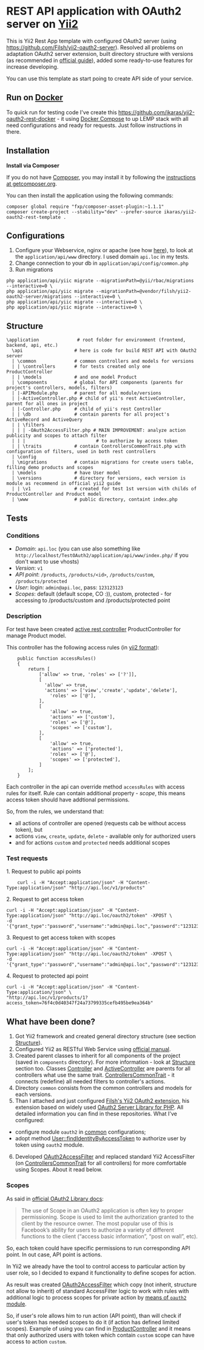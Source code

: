 # REST API application with OAuth2 server on [Yii2](https://github.com/yiisoft/yii2)

This is Yii2 Rest App template with configured OAuth2 server (using https://github.com/Filsh/yii2-oauth2-server). Resolved all problems on adaptation OAuth2 server extension, built directory structure with versions (as recommended in [official guide](http://www.yiiframework.com/doc-2.0/guide-rest-versioning.html)), added some ready-to-use features for increase developing. 

You can use this template as start poing to create API side of your service.

## Run on [Docker](https://docs.docker.com/)
To quick run for testing code I've create this https://github.com/ikaras/yii2-oauth2-rest-docker - it using [Docker Compose](https://docs.docker.com/compose/) to up LEMP stack with all need configurations and ready for requests. Just follow instructions in there.

## Installation

**Install via Composer**

If you do not have [Composer](http://getcomposer.org/), you may install it by following the
[instructions at getcomposer.org](https://getcomposer.org/doc/00-intro.md).

You can then install the application using the following commands:
```
composer global require "fxp/composer-asset-plugin:~1.1.1"
composer create-project --stability="dev" --prefer-source ikaras/yii2-oauth2-rest-template .
```

## Configurations

1. Configure your Webservice, nginx or apache (see how [here](http://www.yiiframework.com/doc-2.0/guide-start-installation.html#configuring-web-servers)), to look at the `application/api/www` directory. I used domain `api.loc` in my tests.
2. Change connection to your db in `application/api/config/common.php`
3. Run migrations
```
php application/api/yiic migrate --migrationPath=@yii/rbac/migrations --interactive=0 \
php application/api/yiic migrate --migrationPath=@vendor/filsh/yii2-oauth2-server/migrations --interactive=0 \
php application/api/yiic migrate --interactive=0 \
php application/api/yiic migrate --interactive=0 \
```

## Structure
```
\application              # root folder for environment (frontend, backend, api, etc.)
  \api                   # here is code for build REST API with OAuth2 server
  | \common              # common controllers and models for versions
  | | \controllers       # for tests created only one ProductController
  | | \models            # and one model Product
  | \components          # global for API components (parents for project's controllers, models, filters)
  | |-APIModule.php      # parent for all module/versions
  | |-ActiveController.php # child of yii's rest ActiveController, parent for all ones in project
  | |-Controller.php     # child of yii's rest Controller
  | | \db                # contain parents for all project's ActiveRecord and ActiveQuery
  | | \filters           
  | | | -OAuth2AccessFilter.php # MAIN IMPROVEMENT: analyze action publicity and scopes to attach filter
  | | |                          # to authorize by access token
  | | \traits            # contain ControllersCommonTrait.php with configuration of filters, used in both rest controllers
  | \config
  | \migrations          # contain migrations for create users table, filling demo products and scopes
  | \models              # have User model
  | \versions            # directory for versions, each version is module as recommend in official yii2 guide
  | | \v1                # created for test 1st version with childs of ProductController and Product model
  | \www                 # public directory, containt index.php
```  

## Tests
### Conditions

- _Domain_: `api.loc` (you can use also something like `http://localhost/TestOAuth2/application/api/www/index.php/` if you don't want to use vhosts)
- _Version_: `v1`
- _API point_: `/products`, `/products/<id>`, `/products/custom`, `/products/protected`
- _User_: login: `admin@api.loc`, pass: `123123123`
- _Scopes_: default (default scope, CO :)), custom, protected - for accessing to /products/custom and /products/protected point

### Description
For test have been created [active rest controller](http://www.yiiframework.com/doc-2.0/guide-rest-controllers.html) ProductController for manage Product model.

This controller has the following access rules (in [yii2 format](http://www.yiiframework.com/doc-2.0/guide-security-authorization.html)):
```
	public function accessRules()
	{
		return [
			['allow' => true, 'roles' => ['?']],
			[
			  'allow' => true, 
			  'actions' => ['view','create','update','delete'],
				'roles' => ['@'],
			],
			[
				'allow' => true,
				'actions' => ['custom'],
				'roles' => ['@'],
				'scopes' => ['custom'],
			],
			[
				'allow' => true,
				'actions' => ['protected'],
				'roles' => ['@'],
				'scopes' => ['protected'],
			]
		];
	}
```
Each controller in the api can override method `accessRules` with access rules for itself. Rule can contain additional property - _scope_, this means access token should have addtional permissions.

So, from the rules, we understand that:
* all actions of controller are opened (requests cab be without access token), but
* actions `view`, `create`, `update`, `delete` - available only for authorized users
* and for actions `custom` and `protected` needs additional scopes
 
### Test requests
1\. Request to public api points
```
    curl -i -H "Accept:application/json" -H "Content-Type:application/json" "http://api.loc/v1/products"
```

2\. Request to get access token
```
curl -i -H "Accept:application/json" -H "Content-Type:application/json" "http://api.loc/oauth2/token" -XPOST \
-d '{"grant_type":"password","username":"admin@api.loc","password":"123123123","client_id":"testclient","client_secret":"testpass"}'
```

3\. Request to get access token with scopes
```
curl -i -H "Accept:application/json" -H "Content-Type:application/json" "http://api.loc/oauth2/token" -XPOST \
-d '{"grant_type":"password","username":"admin@api.loc","password":"123123123","client_id":"testclient","client_secret":"testpass","scope":"custom"}'
```

4\. Request to protected api point 
```
curl -i -H "Accept:application/json" -H "Content-Type:application/json" \
"http://api.loc/v1/products/1?access_token=76f4c0d40347f24a73799335cefb495be9ea364b"
```

## What have been done? ##
1. Got Yii2 framework and created general directory structure (see section [Structure](https://github.com/ikaras/yii2-oauth2-rest-template#structure)).
2. Configured Yii2 as RESTful Web Service using [official manual](http://www.yiiframework.com/doc-2.0/guide-rest-quick-start.html).
3. Created parent classes to inherit for all components of the project (saved in `components` directory). For more information - look at [Structure](https://github.com/ikaras/yii2-oauth2-rest-template#structure) section too. Classes [Controller](https://github.com/ikaras/yii2-oauth2-rest-template/blob/master/application/api/components/Controller.php) and [ActiveController](https://github.com/ikaras/yii2-oauth2-rest-template/blob/master/application/api/components/ActiveController.php) are parents for all controllers what use the same trait. [ControllersCommonTrait](https://github.com/ikaras/yii2-oauth2-rest-template/blob/master/application/api/components/traits/ControllersCommonTrait.php) - it connects (redefine) all needed filters to controller's actions.
4. Directory `common` consists from the common controllers and models for each versions.
5. Than I attached and just configured [Filsh's Yii2 OAuth2 extension](https://github.com/Filsh/yii2-oauth2-server), his extension based on widely used [OAuth2 Server Library for PHP](https://bshaffer.github.io/oauth2-server-php-docs/). All detailed information you can find in these repositories. What I've configured:
  - configure module `oauth2` in [common](https://github.com/ikaras/yii2-oauth2-rest-template/blob/master/application/api/config/common.php) configurations;
  - adopt method [User::findIdentityByAccessToken](https://github.com/ikaras/yii2-oauth2-rest-template/blob/master/application/api/models/User.php#L76) to authorize user by token using `oauth2` module.
6. Developed [OAuth2AccessFilter](https://github.com/ikaras/yii2-oauth2-rest-template/blob/master/application/api/components/filters/OAuth2AccessFilter.php) and replaced standard Yii2 AccessFilter (on [ControllersCommonTrait](https://github.com/ikaras/yii2-oauth2-rest-template/blob/master/application/api/components/traits/ControllersCommonTrait.php) for all controllers) for more comfortable using Scopes. About it read below.

### Scopes ###
As said in [official OAuth2 Library docs](https://bshaffer.github.io/oauth2-server-php-docs/overview/scope/):
> The use of Scope in an OAuth2 application is often key to proper permissioning. Scope is used to limit the authorization granted to the client by the resource owner. The most popular use of this is Facebook’s ability for users to authorize a variety of different functions to the client (“access basic information”, “post on wall”, etc).

So, each token could have specific permissions to run corresponding API point. In out case, API point is actions.

In Yii2 we already have the tool to control access to particular action by user role, so I decided to expand it functionality to define scopes for action. 

As result was created [OAuth2AccessFilter](https://github.com/ikaras/yii2-oauth2-rest-template/blob/master/application/api/components/filters/OAuth2AccessFilter.php) which copy (not inherit, structure not allow to inherit) of standard AccessFilter logic to work with rules with additional logic to process scopes for private action by [means of `oauth2` module](https://github.com/ikaras/yii2-oauth2-rest-template/blob/master/application/api/components/filters/OAuth2AccessFilter.php#L59).

So, if user's role allows him to run action (API point), than will check if user's token has needed scopes to do it (if action has defined limited scopes). Example of using you can find in [ProductController](https://github.com/ikaras/yii2-oauth2-rest-template/blob/master/application/api/common/controllers/ProductController.php#L36) and it means that only authorized users with token which contain `custom` scope can have access to action `custom`.

